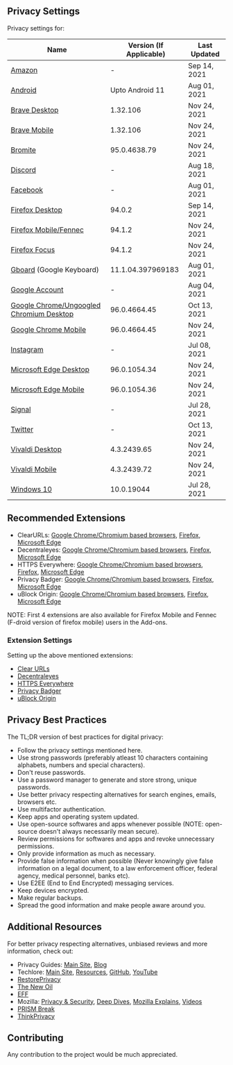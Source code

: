 ## Privacy Settings

Privacy settings for:

**Name** | **Version (If Applicable)** | **Last Updated**
--- | --- | ---
[Amazon](https://github.com/the-weird-aquarian/privacy-settings/blob/main/Privacy%20Settings/Amazon-Privacy-Settings.md) | - | Sep 14, 2021
[Android](https://github.com/the-weird-aquarian/privacy-settings/blob/main/Privacy%20Settings/Android-Privacy-Settings.md) | Upto Android 11 | Aug 01, 2021
[Brave Desktop](https://github.com/the-weird-aquarian/privacy-settings/blob/main/Privacy%20Settings/Brave-Privacy-Settings.md) | 1.32.106 | Nov 24, 2021
[Brave Mobile](https://github.com/the-weird-aquarian/privacy-settings/blob/main/Privacy%20Settings/Brave-M-Privacy-Settings.md) | 1.32.106 | Nov 24, 2021
[Bromite](https://github.com/the-weird-aquarian/privacy-settings/blob/main/Privacy%20Settings/Bromite-Privacy-Settings.md) | 95.0.4638.79 | Nov 24, 2021
[Discord](https://github.com/the-weird-aquarian/privacy-settings/blob/main/Privacy%20Settings/Discord-Privacy-Settings.md) | - | Aug 18, 2021
[Facebook](https://github.com/the-weird-aquarian/privacy-settings/blob/main/Privacy%20Settings/Facebook-Privacy-Settings.md) | - | Aug 01, 2021
[Firefox Desktop](https://github.com/the-weird-aquarian/privacy-settings/blob/main/Privacy%20Settings/Firefox-Privacy-Settings.md) | 94.0.2 | Sep 14, 2021
[Firefox Mobile/Fennec](https://github.com/the-weird-aquarian/privacy-settings/blob/main/Privacy%20Settings/Firefox-M-Privacy-Settings.md) | 94.1.2 | Nov 24, 2021
[Firefox Focus](https://github.com/the-weird-aquarian/privacy-settings/blob/main/Privacy%20Settings/Firefox-Focus-Privacy-Settings.md) | 94.1.2 | Nov 24, 2021
[Gboard](https://github.com/the-weird-aquarian/privacy-settings/blob/main/Privacy%20Settings/Gboard-Privacy-Settings.md) (Google Keyboard) | 11.1.04.397969183 | Aug 01, 2021
[Google Account](https://github.com/the-weird-aquarian/privacy-settings/blob/main/Privacy%20Settings/Google-Account-Privacy-Settings.md) | - | Aug 04, 2021
[Google Chrome/Ungoogled Chromium Desktop](https://github.com/the-weird-aquarian/privacy-settings/blob/main/Privacy%20Settings/Google-Chrome-Privacy-Settings.md) | 96.0.4664.45 | Oct 13, 2021
[Google Chrome Mobile](https://github.com/the-weird-aquarian/privacy-settings/blob/main/Privacy%20Settings/Google-Chrome-M-Privacy-Settings.md) | 96.0.4664.45 | Nov 24, 2021
[Instagram](https://github.com/the-weird-aquarian/privacy-settings/blob/main/Privacy%20Settings/Instagram-Privacy-Settings.md) | - | Jul 08, 2021
[Microsoft Edge Desktop](https://github.com/the-weird-aquarian/privacy-settings/blob/main/Privacy%20Settings/Microsoft-Edge-Privacy-Settings.md) | 96.0.1054.34 | Nov 24, 2021 
[Microsoft Edge Mobile](https://github.com/the-weird-aquarian/privacy-settings/blob/main/Privacy%20Settings/Microsoft-Edge-M-Privacy-Settings.md) | 96.0.1054.36 | Nov 24, 2021
[Signal](https://github.com/the-weird-aquarian/privacy-settings/blob/main/Privacy%20Settings/Signal-Privacy-Settings.md) | - | Jul 28, 2021
[Twitter](https://github.com/the-weird-aquarian/privacy-settings/blob/main/Privacy%20Settings/Twitter-Privacy-Settings.md) | - | Oct 13, 2021
[Vivaldi Desktop](https://github.com/the-weird-aquarian/privacy-settings/blob/main/Privacy%20Settings/Vivaldi-Privacy-Settings.md) | 4.3.2439.65 | Nov 24, 2021
[Vivaldi Mobile](https://github.com/the-weird-aquarian/privacy-settings/blob/main/Privacy%20Settings/Vivaldi-M-Privacy-Settings.md) | 4.3.2439.72 | Nov 24, 2021
[Windows 10](https://github.com/the-weird-aquarian/privacy-settings/blob/main/Privacy%20Settings/Windows-10-Privacy-Settings.md) | 10.0.19044 | Jul 28, 2021



## Recommended Extensions
- ClearURLs: [Google Chrome/Chromium based browsers](https://chrome.google.com/webstore/detail/clearurls/lckanjgmijmafbedllaakclkaicjfmnk), [Firefox](https://addons.mozilla.org/en-US/firefox/addon/clearurls/), [Microsoft Edge](https://microsoftedge.microsoft.com/addons/detail/clearurls/mdkdmaickkfdekbjdoojfalpbkgaddei)
- Decentraleyes: [Google Chrome/Chromium based browsers](https://chrome.google.com/webstore/detail/decentraleyes/ldpochfccmkkmhdbclfhpagapcfdljkj), [Firefox](https://addons.mozilla.org/en-US/firefox/addon/decentraleyes/), [Microsoft Edge](https://microsoftedge.microsoft.com/addons/detail/decentraleyes/lmijmgnfconjockjeepmlmkkibfgjmla)
- HTTPS Everywhere: [Google Chrome/Chromium based browsers](https://chrome.google.com/webstore/detail/https-everywhere/gcbommkclmclpchllfjekcdonpmejbdp), [Firefox](https://addons.mozilla.org/en-US/firefox/addon/https-everywhere/), [Microsoft Edge](https://microsoftedge.microsoft.com/addons/detail/https-everywhere/fchjpkplmbeeeaaogdbhjbgbknjobohb)
- Privacy Badger: [Google Chrome/Chromium based browsers](https://chrome.google.com/webstore/detail/privacy-badger/pkehgijcmpdhfbdbbnkijodmdjhbjlgp), [Firefox](https://addons.mozilla.org/en-US/firefox/addon/privacy-badger17/), [Microsoft Edge](https://microsoftedge.microsoft.com/addons/detail/privacy-badger/mkejgcgkdlddbggjhhflekkondicpnop)
- uBlock Origin: [Google Chrome/Chromium based browsers](https://chrome.google.com/webstore/detail/ublock-origin/cjpalhdlnbpafiamejdnhcphjbkeiagm), [Firefox](https://addons.mozilla.org/en-US/firefox/addon/ublock-origin/), [Microsoft Edge](https://microsoftedge.microsoft.com/addons/detail/ublock-origin/odfafepnkmbhccpbejgmiehpchacaeak)

NOTE: First 4 extensions are also available for Firefox Mobile and Fennec (F-droid version of firefox mobile) users in the Add-ons.

### Extension Settings
Setting up the above mentioned extensions:
- [Clear URLs](https://github.com/the-weird-aquarian/privacy-settings/blob/main/Extensions%20Settings/Clear-URLs-Settings.md)
- [Decentraleyes](https://github.com/the-weird-aquarian/privacy-settings/blob/main/Extensions%20Settings/Decentraleyes-Settings.md)
- [HTTPS Everywhere](https://github.com/the-weird-aquarian/privacy-settings/blob/main/Extensions%20Settings/HTTPS-Everywhere-Settings.md)
- [Privacy Badger](https://github.com/the-weird-aquarian/privacy-settings/blob/main/Extensions%20Settings/Privacy-Badger-Settings.md)
- [uBlock Origin](https://github.com/the-weird-aquarian/privacy-settings/blob/main/Extensions%20Settings/uBlock-Origin-Settings.md)



## Privacy Best Practices
The TL;DR version of best practices for digital privacy:
- Follow the privacy settings mentioned here.
- Use strong passwords (preferably atleast 10 characters containing alphabets, numbers and special characters).
- Don't reuse passwords.
- Use a password manager to generate and store strong, unique passwords.
- Use better privacy respecting alternatives for search engines, emails, browsers etc.
- Use multifactor authentication.
- Keep apps and operating system updated.
- Use open-source softwares and apps whenever possible (NOTE: open-source doesn't always necessarily mean secure).
- Review permissions for softwares and apps and revoke unnecessary permissions.
- Only provide information as much as necessary.
- Provide false information when possible (Never knowingly give false information on a legal document, to a law enforcement officer, federal agency, medical personnel, banks etc).
- Use E2EE (End to End Encrypted) messaging services.
- Keep devices encrypted.
- Make regular backups.
- Spread the good information and make people aware around you.



## Additional Resources

For better privacy respecting alternatives, unbiased reviews and more information, check out:
- Privacy Guides: [Main Site](https://www.privacyguides.org), [Blog](https://www.privacyguides.org/blog/)
- Techlore: [Main Site](https://techlore.tech), [Resources](https://techlore.tech/resources.html), [GitHub](https://github.com/techlore), [YouTube](https://www.youtube.com/c/Techlore/)
- [RestorePrivacy](https://restoreprivacy.com/)
- [The New Oil](https://thenewoil.xyz/)
- [EFF](https://www.eff.org/)
- Mozilla: [Privacy & Security](https://blog.mozilla.org/en/category/privacy-security/), [Deep Dives](https://blog.mozilla.org/en/category/internet-culture/deep-dives/), [Mozilla Explains](https://blog.mozilla.org/en/category/internet-culture/mozilla-explains/), [Videos](https://blog.mozilla.org/en/category/videos/)
- [PRISM Break](https://prism-break.org/)
- [ThinkPrivacy](https://thinkprivacy.ch)



## Contributing
Any contribution to the project would be much appreciated.
